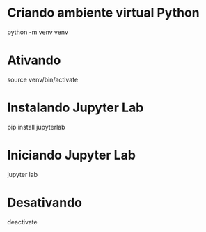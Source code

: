 # Criando ambiente virtual Python
python -m venv venv

# Ativando
source venv/bin/activate

# Instalando Jupyter Lab
pip install jupyterlab

# Iniciando Jupyter Lab
jupyter lab

# Desativando
deactivate